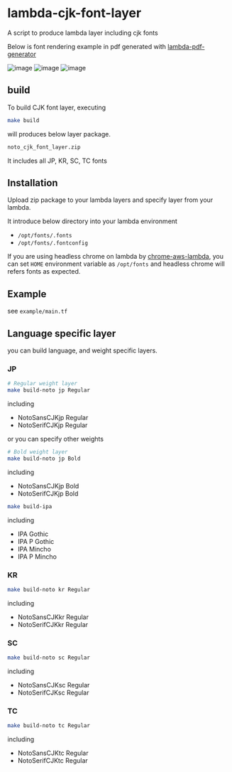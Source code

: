 # lambda-cjk-font-layer

A script to produce lambda layer including cjk fonts

Below is font rendering example in pdf generated with [lambda-pdf-generator](https://github.com/shufo/lambda-pdf-generator)

![image](https://user-images.githubusercontent.com/1641039/89757459-474ebb80-db20-11ea-811f-707f37e74661.png)
![image](https://user-images.githubusercontent.com/1641039/89757536-8715a300-db20-11ea-8c5f-d452febbbc0f.png)
![image](https://user-images.githubusercontent.com/1641039/89757595-af9d9d00-db20-11ea-97d6-b5ecd41d7e6e.png)

## build

To build CJK font layer, executing

```bash
make build 
```

will produces below layer package.

```bash
noto_cjk_font_layer.zip
```

It includes all JP, KR, SC, TC fonts


## Installation

Upload zip package to your lambda layers and specify layer from your lambda.

It introduce below directory into your lambda environment

- `/opt/fonts/.fonts`
- `/opt/fonts/.fontconfig`

If you are using headless chrome on lambda by [chrome-aws-lambda](https://github.com/alixaxel/chrome-aws-lambda),
you can set `HOME` environment variable as `/opt/fonts` and headless chrome will refers fonts as expected.


## Example

see `example/main.tf`

## Language specific layer

you can build language, and weight specific layers.

### JP
```bash
# Regular weight layer
make build-noto jp Regular
```

including

- NotoSansCJKjp Regular
- NotoSerifCJKjp Regular

or you can specify other weights

```bash
# Bold weight layer
make build-noto jp Bold
```

including

- NotoSansCJKjp Bold
- NotoSerifCJKjp Bold

```bash
make build-ipa
```

including

- IPA Gothic
- IPA P Gothic
- IPA Mincho
- IPA P Mincho


### KR

```bash
make build-noto kr Regular
```

including

- NotoSansCJKkr Regular
- NotoSerifCJKkr Regular

### SC

```bash
make build-noto sc Regular
```

including

- NotoSansCJKsc Regular
- NotoSerifCJKsc Regular

### TC

```bash
make build-noto tc Regular
```

including

- NotoSansCJKtc Regular
- NotoSerifCJKtc Regular